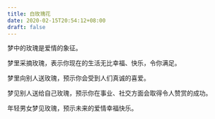 ```yaml
---
title: 白玫瑰花
date: 2020-02-15T20:54:12+08:00
draft: false
---
```


梦中的玫瑰是爱情的象征。

梦里采摘玫瑰，表示你现在的生活无比幸福、快乐，令你满足。

梦里向别人送玫瑰，预示你会受到人们真诚的喜爱。

梦见别人送给自己玫瑰，预示你在事业、社交方面会取得令人赞赏的成功。

年轻男女梦见玫瑰，预示未来的爱情幸福快乐。


